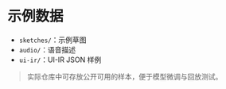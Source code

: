 # 示例数据

- `sketches/`：示例草图
- `audio/`：语音描述
- `ui-ir/`：UI-IR JSON 样例

> 实际仓库中可存放公开可用的样本，便于模型微调与回放测试。

